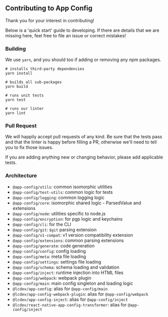 ## Contributing to App Config

Thank you for your interest in contributing!

Below is a 'quick start' guide to developing. If there are details
that we are missing here, feel free to file an issue or correct mistakes!

### Building

We use `yarn`, and you should too if adding or removing any npm packages.

```
# installs third-party dependencies
yarn install

# builds all sub-packages
yarn build

# runs unit tests
yarn test

# runs our linter
yarn lint
```

### Pull Request

We will happily accept pull requests of any kind. Be sure that the tests
pass and that the linter is happy before filling a PR, otherwise we'll
need to tell you to fix those issues.

If you are adding anything new or changing behavior, please add applicable tests.

### Architecture

- `@app-config/utils`: common isomorphic utilities
- `@app-config/test-utils`: common logic for tests
- `@app-config/logging`: common logging logic
- `@app-config/core`: isomorphic shared logic - ParsedValue and extensions
- `@app-config/node`: utilities specific to node.js
- `@app-config/encryption`: for pgp logic and keychains
- `@app-config/cli`: for the CLI
- `@app-config/git`: `$git` parsing extension
- `@app-config/v1-compat`: v1 version compatibility extension
- `@app-config/extensions`: common parsing extensions
- `@app-config/generate`: code generation
- `@app-config/config`: config loading
- `@app-config/meta`: meta file loading
- `@app-config/settings`: settings file loading
- `@app-config/schema`: schema loading and validation
- `@app-config/inject`: runtime injection into HTML files
- `@app-config/webpack`: webpack plugin
- `@app-config/main`: main config singleton and loading logic
- `@lcdev/app-config`: alias for `@app-config/main`
- `@lcdev/app-config-webpack-plugin`: alias for `@app-config/webpack`
- `@lcdev/app-config-inject`: alias for `@app-config/inject`
- `@lcdev/react-native-app-config-transformer`: alias for `@app-config/inject`
